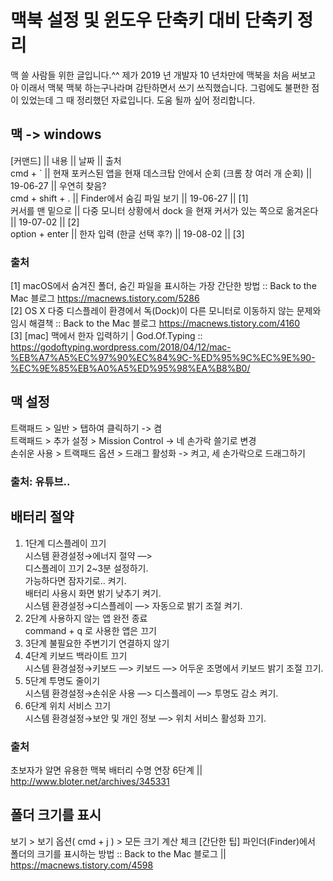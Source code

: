 # 맥북 설정 및 윈도우 단축키 대비 단축키 정리
맥 쓸 사람들 위한 글입니다.^^ 제가 2019 년 개발자 10 년차만에 맥북을 처음 써보고 아 이래서 맥북 맥북 하는구나라며 감탄하면서 쓰기 쓰직했습니다. 그럼에도 불편한 점이 있었는데 그 때 정리했던 자료입니다. 도움 될까 싶어 정리합니다.

## 맥 -> windows
[커맨드] || 내용 || 날짜 || 출처  
cmd + ` || 현재 포커스된 앱을 현재 데스크탑 안에서 순회 (크롬 창 여러 개 순회) || 19-06-27 || 우연히 찾음?  
cmd + shift + . || Finder에서 숨김 파일 보기 || 19-06-27 || [1]  
커서를 맨 밑으로 || 다중 모니터 상황에서 dock 을 현재 커서가 있는 쪽으로 옮겨온다 || 19-07-02 || [2]  
option + enter || 한자 입력 (한글 선택 후?) || 19-08-02 || [3]  

### 출처
[1] macOS에서 숨겨진 폴더, 숨긴 파일을 표시하는 가장 간단한 방법 :: Back to the Mac 블로그    https://macnews.tistory.com/5286  
[2] OS X 다중 디스플레이 환경에서 독(Dock)이 다른 모니터로 이동하지 않는 문제와 임시 해결책 :: Back to the Mac 블로그    https://macnews.tistory.com/4160  
[3] [mac] 맥에서 한자 입력하기 | God.Of.Typing :: https://godoftyping.wordpress.com/2018/04/12/mac-%EB%A7%A5%EC%97%90%EC%84%9C-%ED%95%9C%EC%9E%90-%EC%9E%85%EB%A0%A5%ED%95%98%EA%B8%B0/  

## 맥 설정
트랙패드 > 일반 > 탭하여 클릭하기 -> 켬  
트랙패드 > 추가 설정 > Mission Control -> 네 손가락 쓸기로 변경  
손쉬운 사용 > 트랙패드 옵션 > 드래그 활성화 -> 켜고, 세 손가락으로 드래그하기  

### 출처: 유튜브..

## 배터리 절약
1. 1단계 디스플레이 끄기  
    시스템 환경설정→에너지 절약 —>   
        디스플레이 끄기 2~3분 설정하기.  
        가능하다면 잠자기로.. 켜기.  
        배터리 사용시 화면 밝기 낮추기 켜기.  
    시스템 환경설정→디스플레이 —> 자동으로 밝기 조절 켜기.  
2. 2단계 사용하지 않는 앱 완전 종료  
    command + q 로 사용한 앱은 끄기
3. 3단계 불필요한 주변기기 연결하지 않기
4. 4단계 키보드 백라이트 끄기  
    시스템 환경설정→키보드 —> 키보드 —> 어두운 조명에서 키보드 밝기 조절 끄기.
5. 5단계 투명도 줄이기  
    시스템 환경설정→손쉬운 사용 —> 디스플레이 —> 투명도 감소 켜기.
6. 6단계 위치 서비스 끄기  
    시스템 환경설정→보안 및 개인 정보 —> 위치 서비스 활성화 끄기.

### 출처
초보자가 알면 유용한 맥북 배터리 수명 연장 6단계 || http://www.bloter.net/archives/345331


## 폴더 크기를 표시
보기 > 보기 옵션( cmd + j ) > 모든 크기 계산 체크
[간단한 팁] 파인더(Finder)에서 폴더의 크기를 표시하는 방법 :: Back to the Mac 블로그 || https://macnews.tistory.com/4598
